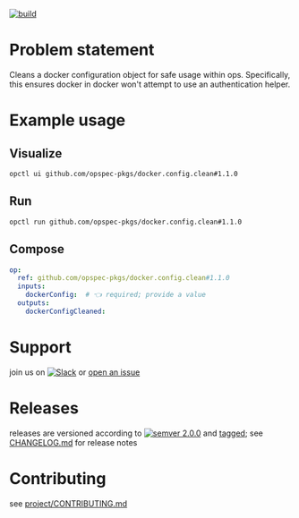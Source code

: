 [![build](https://github.com/opspec-pkgs/docker.config.clean/actions/workflows/build.yml/badge.svg)](https://github.com/opspec-pkgs/docker.config.clean/actions/workflows/build.yml)


# Problem statement

Cleans a docker configuration object for safe usage within ops. Specifically, this ensures docker in docker won't attempt to use an authentication helper.


# Example usage

## Visualize

```shell
opctl ui github.com/opspec-pkgs/docker.config.clean#1.1.0
```

## Run

```
opctl run github.com/opspec-pkgs/docker.config.clean#1.1.0
```

## Compose

```yaml
op:
  ref: github.com/opspec-pkgs/docker.config.clean#1.1.0
  inputs:
    dockerConfig:  # 👈 required; provide a value
  outputs:
    dockerConfigCleaned:
```

# Support

join us on
[![Slack](https://img.shields.io/badge/slack-opctl-E01563.svg)](https://join.slack.com/t/opctl/shared_invite/zt-51zodvjn-Ul_UXfkhqYLWZPQTvNPp5w)
or
[open an issue](https://github.com/opspec-pkgs/docker.config.clean/issues)

# Releases

releases are versioned according to
[![semver 2.0.0](https://img.shields.io/badge/semver-2.0.0-brightgreen.svg)](http://semver.org/spec/v2.0.0.html)
and [tagged](https://git-scm.com/book/en/v2/Git-Basics-Tagging); see
[CHANGELOG.md](CHANGELOG.md) for release notes

# Contributing

see
[project/CONTRIBUTING.md](https://github.com/opspec-pkgs/project/blob/main/CONTRIBUTING.md)
